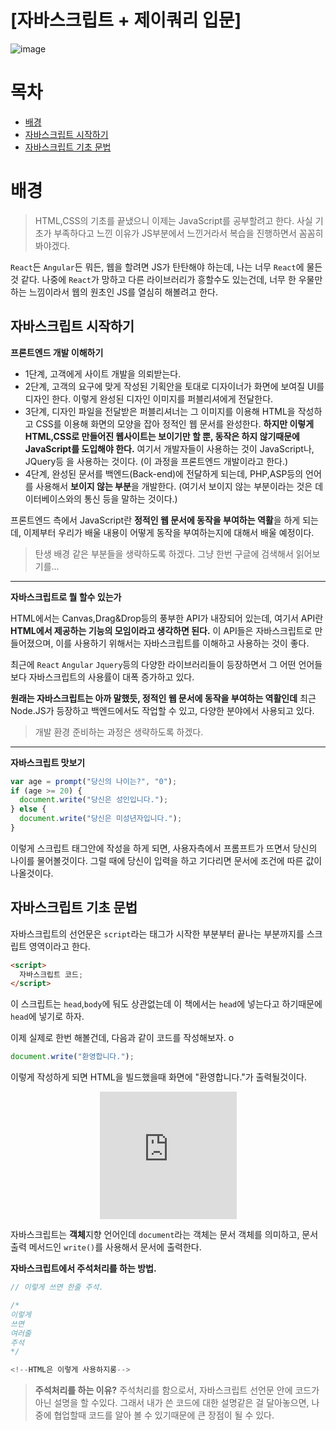 # [자바스크립트 + 제이쿼리 입문]

![image](https://media.vlpt.us/images/bigbrothershin/post/6a70929a-d760-48b1-bf44-c494499dc986/JavaScriptImg.png)

# 목차

- [배경](#배경)
- [자바스크립트 시작하기](#자바스크립트-시작하기)
- [자바스크립트 기초 문법](#자바스크립트-기초-문법)

# 배경

> HTML,CSS의 기초를 끝냈으니 이제는 JavaScript를 공부할려고 한다.
> 사실 기초가 부족하다고 느낀 이유가 JS부분에서 느낀거라서 복습을 진행하면서 꼼꼼히 봐야겠다.

`React`든 `Angular`든 뭐든, 웹을 할려면 JS가 탄탄해야 하는데, 나는 너무 `React`에 물든 것 같다. 나중에 `React`가 망하고 다른 라이브러리가 흥할수도 있는건데, 너무 한 우물만 하는 느낌이라서 웹의 원초인 JS를 열심히 해볼려고 한다.

## 자바스크립트 시작하기

**프론트엔드 개발 이해하기**

- 1단계, 고객에게 사이트 개발을 의뢰받는다.
- 2단계, 고객의 요구에 맞게 작성된 기획안을 토대로 디자이너가 화면에 보여질 UI를 디자인 한다. 이렇게 완성된 디자인 이미지를 퍼블리셔에게 전달한다.
- 3단계, 디자인 파일을 전달받은 퍼블리셔너는 그 이미지를 이용해 HTML을 작성하고 CSS를 이용해 화면의 모양을 잡아 정적인 웹 문서를 완성한다.
  **하지만 이렇게 HTML,CSS로 만들어진 웹사이트는 보이기만 할 뿐, 동작은 하지 않기때문에 JavaScript를 도입해야 한다.** 여기서 개발자들이 사용하는 것이 JavaScript나, JQuery등 을 사용하는 것이다. (이 과정을 프론트엔드 개발이라고 한다.)
- 4단계, 완성된 문서를 백엔드(Back-end)에 전달하게 되는데, PHP,ASP등의 언어를 사용해서 **보이지 않는 부분**을 개발한다. (여기서 보이지 않는 부분이라는 것은 데이터베이스와의 통신 등을 말하는 것이다.)

프론트엔드 측에서 JavaScript란 **정적인 웹 문서에 동작을 부여하는 역활**을 하게 되는데, 이제부터 우리가 배울 내용이 어떻게 동작을 부여하는지에 대해서 배울 예정이다.

> 탄생 배경 같은 부분들을 생략하도록 하겠다. 그냥 한번 구글에 검색해서 읽어보기를...

<hr>

**자바스크립트로 뭘 할수 있는가**

HTML에서는 Canvas,Drag&Drop등의 풍부한 API가 내장되어 있는데, 여기서 API란 **HTML에서 제공하는 기능의 모임이라고 생각하면 된다.** 이 API들은 자바스크립트로 만들어졌으며, 이를 사용하기 위해서는 자바스크립트를 이해하고 사용하는 것이 좋다.

최근에 `React` `Angular` `Jquery`등의 다양한 라이브러리들이 등장하면서 그 어떤 언어들보다 자바스크립트의 사용률이 대폭 증가하고 있다.

**원래는 자바스크립트는 아까 말했듯, 정적인 웹 문서에 동작을 부여하는 역활인데** 최근 Node.JS가 등장하고 백엔드에서도 작업할 수 있고, 다양한 분야에서 사용되고 있다.

> 개발 환경 준비하는 과정은 생략하도록 하겠다.

<hr>

**자바스크립트 맛보기**

```javascript
var age = prompt("당신의 나이는?", "0");
if (age >= 20) {
  document.write("당신은 성인입니다.");
} else {
  document.write("당신은 미성년자입니다.");
}
```

이렇게 스크립트 태그안에 작성을 하게 되면, 사용자측에서 프롬프트가 뜨면서 당신의 나이를 물어볼것이다. 그럴 때에 당신이 입력을 하고 기다리면 문서에 조건에 따른 값이 나올것이다.

## 자바스크립트 기초 문법

자바스크립트의 선언문은 `script`라는 태그가 시작한 부분부터 끝나는 부분까지를 스크립트 영역이라고 한다.

```html
<script>
  자바스크립트 코드;
</script>
```

이 스크립트는 `head`,`body`에 둬도 상관없는데 이 책에서는 `head`에 넣는다고 하기때문에 `head`에 넣기로 하자.

이제 실제로 한번 해볼건데, 다음과 같이 코드를 작성해보자.
o
```javascript
document.write("환영합니다.");
```

이렇게 작성하게 되면 HTML을 빌드했을때 화면에 "환영합니다."가 출력될것이다.

<center>
<iframe
  src="https://carbon.now.sh/embed?bg=rgba%28171%2C+184%2C+195%2C+1%29&t=lucario&wt=none&l=javascript&ds=true&dsyoff=20px&dsblur=68px&wc=true&wa=true&pv=56px&ph=56px&ln=false&fl=1&fm=Hack&fs=14px&lh=133%25&si=false&es=2x&wm=false&code=%25ED%2599%2598%25EC%2598%2581%25ED%2595%25A9%25EB%258B%2588%25EB%258B%25A4."
  style="width: 219px; height: 204px; border:0; transform: scale(1); overflow:hidden;"
  sandbox="allow-scripts allow-same-origin">
</iframe>
</center>

자바스크립트는 **객체**지향 언어인데 `document`라는 객체는 문서 객체를 의미하고, 문서 출력 메서드인 `write()`를 사용해서 문서에 출력한다.

**자바스크립트에서 주석처리를 하는 방법.**

```javascript
// 이렇게 쓰면 한줄 주석.

/*
이렇게
쓰면 
여러줄
주석
*/

<!--HTML은 이렇게 사용하지롱-->
```

> **주석처리를 하는 이유?**
주석처리를 함으로서, 자바스크립트 선언문 안에 코드가 아닌 설명을 할 수있다. 그래서 내가 쓴 코드에 대한 설명같은 걸 달아놓으면, 나중에 협업할때 코드를 알아 볼 수 있기때문에 큰 장점이 될 수 있다.

